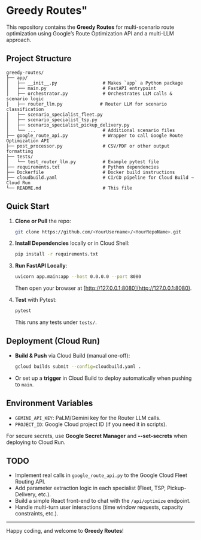 # Greedy Routes"

This repository contains the **Greedy Routes** for multi-scenario route optimization using Google’s Route Optimization API and a multi-LLM approach.

## Project Structure

    greedy-routes/
    ├── app/
    │   ├── __init__.py                 # Makes `app` a Python package
    │   ├── main.py                     # FastAPI entrypoint
    │   ├── orchestrator.py             # Orchestrates LLM calls & scenario logic
    │   ├── router_llm.py              # Router LLM for scenario classification
    │   ├── scenario_specialist_fleet.py
    │   ├── scenario_specialist_tsp.py
    │   ├── scenario_specialist_pickup_delivery.py
    │   └── ...                         # Additional scenario files
    ├── google_route_api.py             # Wrapper to call Google Route Optimization API
    ├── post_processor.py               # CSV/PDF or other output formatting
    ├── tests/
    │   └── test_router_llm.py          # Example pytest file
    ├── requirements.txt                # Python dependencies
    ├── Dockerfile                      # Docker build instructions
    ├── cloudbuild.yaml                 # CI/CD pipeline for Cloud Build → Cloud Run
    └── README.md                       # This file

## Quick Start

1. **Clone or Pull** the repo:
    ```bash
    git clone https://github.com/<YourUsername>/<YourRepoName>.git
    ```
2. **Install Dependencies** locally or in Cloud Shell:
    ```bash
    pip install -r requirements.txt
    ```
3. **Run FastAPI Locally**:
    ```bash
    uvicorn app.main:app --host 0.0.0.0 --port 8080
    ```
    Then open your browser at [http://127.0.0.1:8080](http://127.0.0.1:8080).

4. **Test** with Pytest:
    ```bash
    pytest
    ```
    This runs any tests under `tests/`.

## Deployment (Cloud Run)

- **Build & Push** via Cloud Build (manual one-off):
    ```bash
    gcloud builds submit --config=cloudbuild.yaml .
    ```
- Or set up a **trigger** in Cloud Build to deploy automatically when pushing to `main`.

## Environment Variables

- `GEMINI_API_KEY`: PaLM/Gemini key for the Router LLM calls.  
- `PROJECT_ID`: Google Cloud project ID (if you need it in scripts).  

For secure secrets, use **Google Secret Manager** and **--set-secrets** when deploying to Cloud Run.

## TODO

- Implement real calls in `google_route_api.py` to the Google Cloud Fleet Routing API.
- Add parameter extraction logic in each specialist (Fleet, TSP, Pickup-Delivery, etc.).
- Build a simple React front-end to chat with the `/api/optimize` endpoint.
- Handle multi-turn user interactions (time window requests, capacity constraints, etc.).

---

Happy coding, and welcome to **Greedy Routes**!
